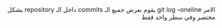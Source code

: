 <div dir="rtl">
الامر
git log –oneline
يقوم بعرض جميع الـ commits داخل الـ repository
بشكل مختصر وفي سطر واحد فقط
</div>